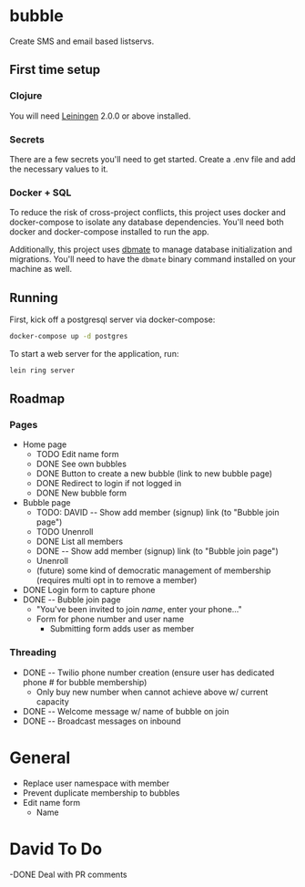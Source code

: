 # bubble

Create SMS and email based listservs.

## First time setup

### Clojure 
You will need [Leiningen][] 2.0.0 or above installed.

[leiningen]: https://github.com/technomancy/leiningen

### Secrets

There are a few secrets you'll need to get started. Create a .env file and add the necessary values to it. 

### Docker + SQL

To reduce the risk of cross-project conflicts, this project uses docker and docker-compose to isolate any database dependencies. You'll need both docker and docker-compose installed to run the app.

Additionally, this project uses [dbmate](https://github.com/amacneil/dbmate) to manage database initialization and migrations. You'll need to have the `dbmate` binary command installed on your machine as well.

## Running

First, kick off a postgresql server via docker-compose:

``` sh
docker-compose up -d postgres
```

To start a web server for the application, run:
  
``` sh
lein ring server
```

## Roadmap

### Pages

- Home page
  - TODO Edit name form
  - DONE See own bubbles
  - DONE Button to create a new bubble (link to new bubble page)
  - DONE Redirect to login if not logged in
  - DONE New bubble form
- Bubble page
  - TODO: DAVID -- Show add member (signup) link (to "Bubble join page")
  - TODO Unenroll
  - DONE List all members
  - DONE -- Show add member (signup) link (to "Bubble join page")
  - Unenroll
  - (future) some kind of democratic management of membership (requires multi opt in to remove a member)
- DONE Login form to capture phone
- DONE -- Bubble join page
  - "You've been invited to join _name_, enter your phone..."
  - Form for phone number and user name
    - Submitting form adds user as member

### Threading

- DONE -- Twilio phone number creation (ensure user has dedicated phone # for bubble membership)
  - Only buy new number when cannot achieve above w/ current capacity
- DONE -- Welcome message w/ name of bubble on join
- DONE -- Broadcast messages on inbound

# General
- Replace user namespace with member
- Prevent duplicate membership to bubbles
- Edit name form
  - Name

# David To Do
-DONE Deal with PR comments

